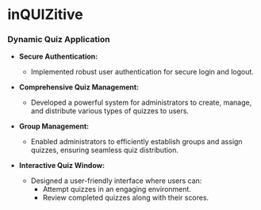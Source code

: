 # inQUIZitive

### Dynamic Quiz Application

- **Secure Authentication:**
  - Implemented robust user authentication for secure login and logout.

- **Comprehensive Quiz Management:**
  - Developed a powerful system for administrators to create, manage, and distribute various types of quizzes to users.

- **Group Management:**
  - Enabled administrators to efficiently establish groups and assign quizzes, ensuring seamless quiz distribution.

- **Interactive Quiz Window:**
  - Designed a user-friendly interface where users can:
    - Attempt quizzes in an engaging environment.
    - Review completed quizzes along with their scores.


